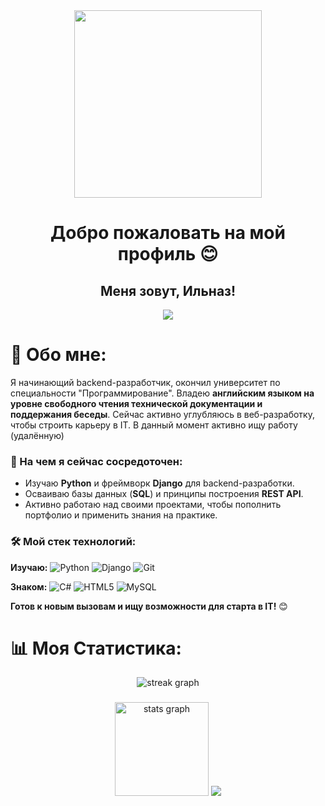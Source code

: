 <div align="center">
  <img height="300" src="https://github.com/Rock4ik/Rock4ik/blob/main/ukinami-yuzuhas-pixelated-lofi-moewalls-com.gif" />
</div>

###

<h1 align="center">Добро пожаловать на мой профиль 😊</h1>

###

<h2 align="center">Меня зовут, Ильназ!</h1>

<div align="center">
  <img src="https://visitor-badge.laobi.icu/badge?page_id=rock4ik.rock4ik&"  />
</div>

# 💫 Обо мне:
Я начинающий backend-разработчик, окончил университет по специальности "Программирование". Владею **английским языком на уровне свободного чтения технической документации и поддержания беседы**. Сейчас активно углубляюсь в веб-разработку, чтобы строить карьеру в IT. В данный момент активно ищу работу (удалённую)

### 🚀 На чем я сейчас сосредоточен:
-   Изучаю **Python** и фреймворк **Django** для backend-разработки.
-   Осваиваю базы данных (**SQL**) и принципы построения **REST API**.
-   Активно работаю над своими проектами, чтобы пополнить портфолио и применить знания на практике.

### 🛠 Мой стек технологий:
**Изучаю:** ![Python](https://img.shields.io/badge/Python-3776AB?style=flat&logo=python&logoColor=white) ![Django](https://img.shields.io/badge/Django-092E20?style=flat&logo=django&logoColor=white) ![Git](https://img.shields.io/badge/Git-F05032?style=flat&logo=git&logoColor=white)

**Знаком:** ![C#](https://img.shields.io/badge/C%23-239120?style=flat&logo=c-sharp&logoColor=white) ![HTML5](https://img.shields.io/badge/HTML5-E34F26?style=flat&logo=html5&logoColor=white) ![MySQL](https://img.shields.io/badge/MySQL-4479A1?style=flat&logo=mysql&logoColor=white)

**Готов к новым вызовам и ищу возможности для старта в IT!** 😊<br>


# 📊 Моя Статистика:
<div align="center">
  <img src="https://nirzak-streak-stats.vercel.app/?user=Rock4ik&theme=dark&hide_border=false" alt="streak graph"  />
</div>

###

<div align="center">
  <img src="https://github-readme-stats.vercel.app/api?username=Rock4ik&theme=dark&hide_border=false&include_all_commits=false&count_private=false" height="150" alt="stats graph"/>
  <img src="https://github-readme-stats.vercel.app/api/top-langs/?username=Rock4ik&theme=dark&hide_border=false&include_all_commits=false&count_private=false&layout=compact"  />
</div>
